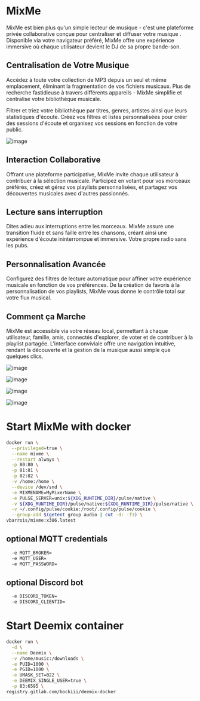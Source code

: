 # MixMe
MixMe est bien plus qu'un simple lecteur de musique - c'est une plateforme privée collaborative conçue pour centraliser et diffuser votre musique .
Disponible via votre navigateur préféré, MixMe offre une expérience immersive où chaque utilisateur devient le DJ de sa propre bande-son.

## Centralisation de Votre Musique
Accédez à toute votre collection de MP3 depuis un seul et même emplacement, éliminant la fragmentation de vos fichiers musicaux. Plus de recherche fastidieuse à travers différents appareils - MixMe simplifie et centralise votre bibliothèque musicale.

Filtrer et triez votre bibliothèque par titres, genres, artistes ainsi que leurs statistiques d'écoute.
Créez vos filtres et listes personnalisées pour créer des sessions d'écoute et organisez vos sessions en fonction de votre public. 

![image](https://github.com/vbarrois/pimix-docker/assets/13450645/c7dee780-4c92-4188-8732-5573d149b70e)

## Interaction Collaborative
Offrant une plateforme participative, MixMe invite chaque utilisateur à contribuer à la sélection musicale. Participez en votant pour vos morceaux préférés, créez et gérez vos playlists personnalisées, et partagez vos découvertes musicales avec d'autres passionnés.

## Lecture sans interruption
Dites adieu aux interruptions entre les morceaux. MixMe assure une transition fluide et sans faille entre les chansons, créant ainsi une expérience d'écoute ininterrompue et immersive. Votre propre radio sans les pubs.

## Personnalisation Avancée
Configurez des filtres de lecture automatique pour affiner votre expérience musicale en fonction de vos préférences. De la création de favoris à la personnalisation de vos playlists, MixMe vous donne le contrôle total sur votre flux musical.

## Comment ça Marche
MixMe est accessible via votre réseau local, permettant à chaque utilisateur, famille, amis, connectés d'explorer, de voter et de contribuer à la playlist partagée. L'interface conviviale offre une navigation intuitive, rendant la découverte et la gestion de la musique aussi simple que quelques clics.


![image](https://github.com/vbarrois/pimix-docker/assets/13450645/d996cf5b-baed-4bed-b37a-0702eb233489)

![image](https://github.com/vbarrois/pimix-docker/assets/13450645/907c8184-3af7-45b0-90d8-6fa0158268b0)

![image](https://github.com/vbarrois/pimix-docker/assets/13450645/beed40ac-d053-49cc-aa04-f4f35af11d83)

![image](https://github.com/vbarrois/pimix-docker/assets/13450645/7103e252-5316-4387-9348-4228db86d7ef)


# Start MixMe with docker
```sh
docker run \
  --privileged=true \
  --name mixme \
  --restart always \
  -p 80:80 \
  -p 81:81 \
  -p 82:82 \
  -v /home:/home \
  --device /dev/snd \
  -e MIXMENAME=MyMixerName \
  -e PULSE_SERVER=unix:${XDG_RUNTIME_DIR}/pulse/native \
  -v ${XDG_RUNTIME_DIR}/pulse/native:${XDG_RUNTIME_DIR}/pulse/native \
  -v ~/.config/pulse/cookie:/root/.config/pulse/cookie \
  --group-add $(getent group audio | cut -d: -f3) \
vbarrois/mixme:x386.latest
```
## optional MQTT credentials
```sh
  -e MQTT_BROKER=
  -e MQTT_USER=
  -e MQTT_PASSWORD=
```

## optional Discord bot
```sh
  -e DISCORD_TOKEN=
  -e DISCORD_CLIENTID=
```

# Start Deemix container
```sh
docker run \
  -d \
  --name Deemix \
  -v /home/music:/downloads \
  -e PUID=1000 \
  -e PGID=1000 \
  -e UMASK_SET=022 \
  -e DEEMIX_SINGLE_USER=true \
  -p 83:6595 \
registry.gitlab.com/bockiii/deemix-docker
```
